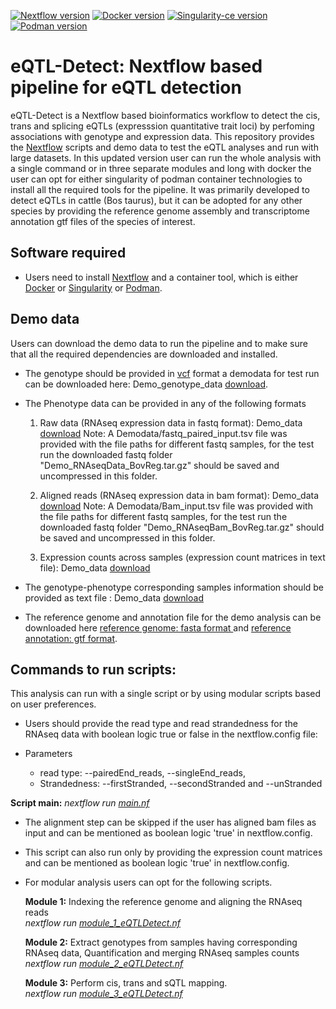 [![Nextflow version](https://img.shields.io/badge/Nextflow-v20.01.0-brightgreen)](https://www.nextflow.io/) [![Docker version](https://img.shields.io/badge/Docker-v20.10.8-blue)](https://www.docker.com/) [![Singularity-ce version](https://img.shields.io/badge/Singularity-v3.11.4-green.svg)](https://www.sylabs.io/) [![Podman version](https://img.shields.io/badge/Podman-v3.4.4-violet.svg)](https://podman.io/)


# eQTL-Detect: Nextflow based pipeline for eQTL detection

eQTL-Detect is a Nextflow based bioinformatics workflow to detect the cis, trans and splicing eQTLs (expresssion quantitative trait loci) by perfoming associations with genotype and expression data.
This repository provides the [Nextflow](https://www.nextflow.io/) scripts and demo data to test the eQTL analyses and run with large datasets. In this updated version user can run the whole analysis with a single command or in three separate modules and long with docker the user can opt for either singularity of podman container technologies to install all the required tools for the pipeline.
 It was primarily developed to detect eQTLs in cattle (Bos taurus), but it can be adopted for any other species by providing the reference genome assembly and transcriptome annotation gtf files of the species of interest.

## Software required
- Users need to install  [Nextflow](https://www.nextflow.io/)  and a container tool, which is either [Docker](https://www.docker.com/) or [Singularity](https://www.sylabs.io/) or [Podman](https://podman.io/).


## Demo data
Users can download the demo data to run the pipeline and to make sure that all the required dependencies are downloaded and installed.

- The genotype should be provided in [vcf](https://samtools.github.io/hts-specs/VCFv4.3.pdf) format a demodata for test run can be downloaded here: Demo_genotype_data [download](https://zenodo.org/records/10997393/files/Demo_genotype_BovReg.tar.gz?download=1). 

- The Phenotype data can be provided in any of the following formats
   1. Raw data (RNAseq expression data in fastq format): Demo_data [download](https://zenodo.org/records/7949616/files/Demo_RNAseqData_BovReg.tar.gz?download=1)
   Note: A Demodata/fastq_paired_input.tsv file was provided with the file paths for different fastq samples, for the test run the downloaded fastq folder "Demo_RNAseqData_BovReg.tar.gz" should be saved and uncompressed in this folder. 

   2. Aligned reads (RNAseq expression data in bam format): Demo_data [download](https://zenodo.org/records/7950181/files/Demo_RNAseqBam_BovReg.tar.gz?download=1) 
   Note: A Demodata/Bam_input.tsv file was provided with the file paths for different fastq samples, for the test run the downloaded fastq folder "Demo_RNAseqBam_BovReg.tar.gz" should be saved and uncompressed in this folder.

   3. Expression counts across samples (expression count matrices in text file): Demo_data [download](https://github.com/BovReg/BovReg_eQTL/blob/main/Demodata/Count_matrices.tsv)
   

- The genotype-phenotype corresponding samples information should be provided as text file : Demo_data [download](https://zenodo.org/records/10997393/files/RNA_WGS_CorresID_BovReg.txt?download=1)

- The reference genome and annotation file for the demo analysis can be downloaded here [reference genome: fasta format ](https://ftp.ensembl.org/pub/release-109/fasta/bos_taurus/dna/Bos_taurus.ARS-UCD1.2.dna.toplevel.fa.gz) and [reference annotation: gtf format](https://ftp.ensembl.org/pub/release-109/gtf/bos_taurus/Bos_taurus.ARS-UCD1.2.109.gtf.gz).

## Commands to run scripts:

This analysis can run with a single script or by using modular scripts based on user preferences.

-  Users should provide the read type and read strandedness for the RNAseq data with boolean logic true or false in the nextflow.config file:

  - Parameters 
    - read type: --pairedEnd_reads, --singleEnd_reads, 
    - Strandedness: --firstStranded, --secondStranded and --unStranded

   **Script main:** _nextflow run [main.nf](https://github.com/BovReg/BovReg_eQTL/blob/main/main.nf)_

- The alignment step can be skipped if the user has aligned bam files as input and can be mentioned as boolean logic 'true'  in nextflow.config.

- This script can also run only by providing the expression count matrices and can be mentioned as boolean logic 'true'  in nextflow.config.

- For modular analysis users can opt for the following scripts.

  **Module 1:** Indexing the reference genome and aligning the RNAseq reads \
  _nextflow run [module_1_eQTLDetect.nf](https://github.com/BovReg/BovReg_eQTL/blob/main/module_1_eQTLDetect.nf)_  

  **Module 2:** Extract genotypes from samples having corresponding RNAseq data, Quantification and merging RNAseq samples counts\
  _nextflow run [module_2_eQTLDetect.nf](https://github.com/BovReg/BovReg_eQTL/blob/main/module_2_eQTLDetect.nf)_

  **Module 3:**  Perform cis, trans and sQTL mapping.\
   _nextflow run [module_3_eQTLDetect.nf](https://github.com/BovReg/BovReg_eQTL/blob/main/module_3_eQTLDetect.nf)_  

